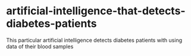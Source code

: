 # artificial-intelligence-that-detects-diabetes-patients
This particular artificial intelligence detects diabetes patients with using data of their blood samples
